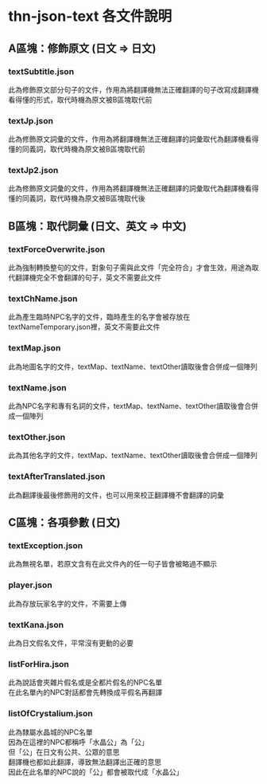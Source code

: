 # thn-json-text 各文件說明
## A區塊：修飾原文 (日文 => 日文)
### textSubtitle.json
此為修飾原文部分句子的文件，作用為將翻譯機無法正確翻譯的句子改寫成翻譯機看得懂的形式，取代時機為原文被B區塊取代前

### textJp.json
此為修飾原文詞彙的文件，作用為將翻譯機無法正確翻譯的詞彙取代為翻譯機看得懂的同義詞，取代時機為原文被B區塊取代前

### textJp2.json
此為修飾原文詞彙的文件，作用為將翻譯機無法正確翻譯的詞彙取代為翻譯機看得懂的同義詞，取代時機為原文被B區塊取代後

## B區塊：取代詞彙 (日文、英文 => 中文)
### textForceOverwrite.json
此為強制轉換整句的文件，對象句子需與此文件「完全符合」才會生效，用途為取代翻譯機完全不會翻譯的句子，英文不需要此文件

### textChName.json
此為產生臨時NPC名字的文件，臨時產生的名字會被存放在textNameTemporary.json裡，英文不需要此文件

### textMap.json
此為地圖名字的文件，textMap、textName、textOther讀取後會合併成一個陣列

### textName.json
此為NPC名字和專有名詞的文件，textMap、textName、textOther讀取後會合併成一個陣列

### textOther.json
此為其他名字的文件，textMap、textName、textOther讀取後會合併成一個陣列

### textAfterTranslated.json
此為翻譯後最後修飾用的文件，也可以用來校正翻譯機不會翻譯的詞彙

## C區塊：各項參數 (日文)
### textException.json
此為無視名單，若原文含有在此文件內的任一句子皆會被略過不顯示

### player.json
此為存放玩家名字的文件，不需要上傳

### textKana.json
此為日文假名文件，平常沒有更動的必要

### listForHira.json
此為說話會夾雜片假名或是全都片假名的NPC名單  
在此名單內的NPC對話都會先轉換成平假名再翻譯

### listOfCrystalium.json
此為隸屬水晶城的NPC名單  
因為在這裡的NPC都稱呼「水晶公」為「公」  
但「公」在日文有公共、公眾的意思  
翻譯機也都如此翻譯，導致無法翻譯出正確的意思  
因此在此名單的NPC說的「公」都會被取代成「水晶公」
